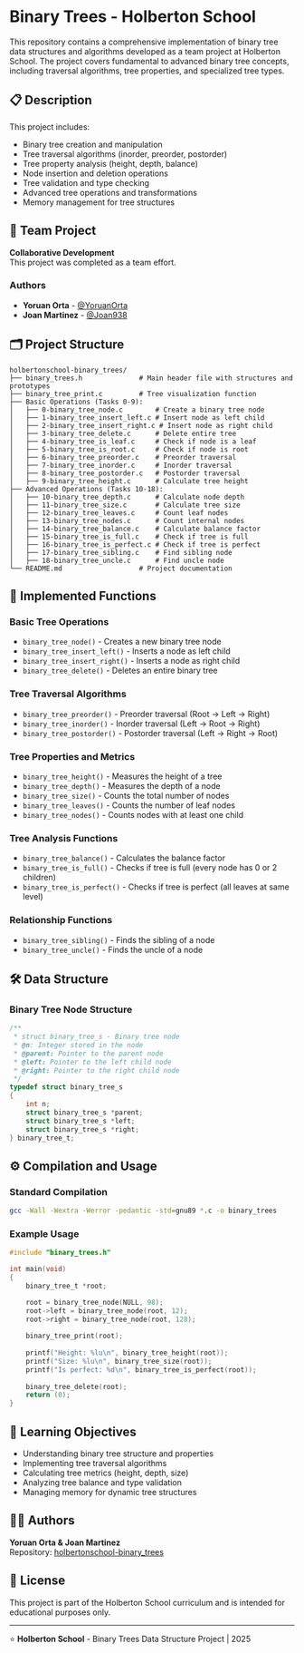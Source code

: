 # Binary Trees - Holberton School

This repository contains a comprehensive implementation of binary tree data structures and algorithms developed as a team project at Holberton School. The project covers fundamental to advanced binary tree concepts, including traversal algorithms, tree properties, and specialized tree types.

## 📋 Description

This project includes:
- Binary tree creation and manipulation
- Tree traversal algorithms (inorder, preorder, postorder)
- Tree property analysis (height, depth, balance)
- Node insertion and deletion operations
- Tree validation and type checking
- Advanced tree operations and transformations
- Memory management for tree structures

## 👥 Team Project

**Collaborative Development**  
This project was completed as a team effort.

### Authors
- **Yoruan Orta** - [@YoruanOrta](https://github.com/YoruanOrta)
- **Joan Martinez** - [@Joan938](https://github.com/Joan938)

## 🗂️ Project Structure

```
holbertonschool-binary_trees/
├── binary_trees.h              # Main header file with structures and prototypes
├── binary_tree_print.c         # Tree visualization function
├── Basic Operations (Tasks 0-9):
│   ├── 0-binary_tree_node.c        # Create a binary tree node
│   ├── 1-binary_tree_insert_left.c # Insert node as left child
│   ├── 2-binary_tree_insert_right.c # Insert node as right child
│   ├── 3-binary_tree_delete.c      # Delete entire tree
│   ├── 4-binary_tree_is_leaf.c     # Check if node is a leaf
│   ├── 5-binary_tree_is_root.c     # Check if node is root
│   ├── 6-binary_tree_preorder.c    # Preorder traversal
│   ├── 7-binary_tree_inorder.c     # Inorder traversal
│   ├── 8-binary_tree_postorder.c   # Postorder traversal
│   ├── 9-binary_tree_height.c      # Calculate tree height
├── Advanced Operations (Tasks 10-18):
│   ├── 10-binary_tree_depth.c      # Calculate node depth
│   ├── 11-binary_tree_size.c       # Calculate tree size
│   ├── 12-binary_tree_leaves.c     # Count leaf nodes
│   ├── 13-binary_tree_nodes.c      # Count internal nodes
│   ├── 14-binary_tree_balance.c    # Calculate balance factor
│   ├── 15-binary_tree_is_full.c    # Check if tree is full
│   ├── 16-binary_tree_is_perfect.c # Check if tree is perfect
│   ├── 17-binary_tree_sibling.c    # Find sibling node
│   ├── 18-binary_tree_uncle.c      # Find uncle node
└── README.md                   # Project documentation
```

## 🚀 Implemented Functions

### **Basic Tree Operations**
- `binary_tree_node()` - Creates a new binary tree node
- `binary_tree_insert_left()` - Inserts a node as left child
- `binary_tree_insert_right()` - Inserts a node as right child
- `binary_tree_delete()` - Deletes an entire binary tree

### **Tree Traversal Algorithms**
- `binary_tree_preorder()` - Preorder traversal (Root → Left → Right)
- `binary_tree_inorder()` - Inorder traversal (Left → Root → Right)
- `binary_tree_postorder()` - Postorder traversal (Left → Right → Root)

### **Tree Properties and Metrics**
- `binary_tree_height()` - Measures the height of a tree
- `binary_tree_depth()` - Measures the depth of a node
- `binary_tree_size()` - Counts the total number of nodes
- `binary_tree_leaves()` - Counts the number of leaf nodes
- `binary_tree_nodes()` - Counts nodes with at least one child

### **Tree Analysis Functions**
- `binary_tree_balance()` - Calculates the balance factor
- `binary_tree_is_full()` - Checks if tree is full (every node has 0 or 2 children)
- `binary_tree_is_perfect()` - Checks if tree is perfect (all leaves at same level)

### **Relationship Functions**
- `binary_tree_sibling()` - Finds the sibling of a node
- `binary_tree_uncle()` - Finds the uncle of a node

## 🛠️ Data Structure

### Binary Tree Node Structure
```c
/**
 * struct binary_tree_s - Binary tree node
 * @n: Integer stored in the node
 * @parent: Pointer to the parent node
 * @left: Pointer to the left child node
 * @right: Pointer to the right child node
 */
typedef struct binary_tree_s
{
    int n;
    struct binary_tree_s *parent;
    struct binary_tree_s *left;
    struct binary_tree_s *right;
} binary_tree_t;
```

## ⚙️ Compilation and Usage

### Standard Compilation
```bash
gcc -Wall -Wextra -Werror -pedantic -std=gnu89 *.c -o binary_trees
```

### Example Usage
```c
#include "binary_trees.h"

int main(void)
{
    binary_tree_t *root;

    root = binary_tree_node(NULL, 98);
    root->left = binary_tree_node(root, 12);
    root->right = binary_tree_node(root, 128);
    
    binary_tree_print(root);
    
    printf("Height: %lu\n", binary_tree_height(root));
    printf("Size: %lu\n", binary_tree_size(root));
    printf("Is perfect: %d\n", binary_tree_is_perfect(root));
    
    binary_tree_delete(root);
    return (0);
}
```

## 🎯 Learning Objectives

- Understanding binary tree structure and properties
- Implementing tree traversal algorithms
- Calculating tree metrics (height, depth, size)
- Analyzing tree balance and type validation
- Managing memory for dynamic tree structures

## 👨‍💻 Authors

**Yoruan Orta & Joan Martinez**  
Repository: [holbertonschool-binary_trees](https://github.com/YoruanOrta/holbertonschool-binary_trees)

## 📄 License

This project is part of the Holberton School curriculum and is intended for educational purposes only.

---
⭐ **Holberton School** - Binary Trees Data Structure Project | 2025
